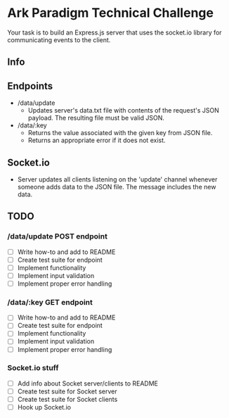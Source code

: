 # Ark Paradigm Technical Challenge
Your task is to build an Express.js server that uses the socket.io library for communicating events to the client.

## Info

## Endpoints
- /data/update
    - Updates server's data.txt file with contents of the request's JSON payload. The resulting file must be valid JSON.
- /data/:key
    - Returns the value associated with the given key from JSON file.
    - Returns an appropriate error if it does not exist.

## Socket.io
- Server updates all clients listening on the 'update' channel whenever someone adds data to the JSON file. The message includes the new data.

## TODO

### /data/update POST endpoint
- [ ] Write how-to and add to README
- [ ] Create test suite for endpoint
- [ ] Implement functionality
- [ ] Implement input validation
- [ ] Implement proper error handling

### /data/:key GET endpoint
- [ ] Write how-to and add to README
- [ ] Create test suite for endpoint
- [ ] Implement functionality
- [ ] Implement input validation
- [ ] Implement proper error handling

### Socket.io stuff
- [ ] Add info about Socket server/clients to README
- [ ] Create test suite for Socket server
- [ ] Create test suite for Socket clients
- [ ] Hook up Socket.io
